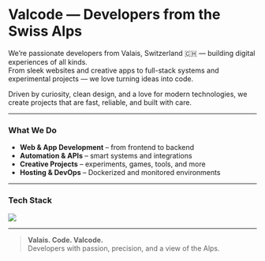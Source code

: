# Valcode — Developers from the Swiss Alps

We’re passionate developers from Valais, Switzerland 🇨🇭 — building digital experiences of all kinds.  
From sleek websites and creative apps to full-stack systems and experimental projects — we love turning ideas into code.

Driven by curiosity, clean design, and a love for modern technologies, we create projects that are fast, reliable, and built with care.

---

### What We Do
- **Web & App Development** – from frontend to backend  
- **Automation & APIs** – smart systems and integrations  
- **Creative Projects** – experiments, games, tools, and more  
- **Hosting & DevOps** – Dockerized and monitored environments  

---

### Tech Stack

<p align="left">
  <img src="https://skillicons.dev/icons?i=vue,react,nextjs,tailwind,typescript,js,java,python,flask,docker,nginx,html,css" />
</p>

---

> **Valais. Code. Valcode.**  
> Developers with passion, precision, and a view of the Alps.
